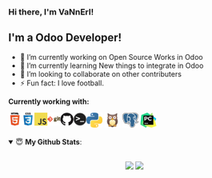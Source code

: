 ### Hi there, I'm VaNnErI!

## I'm a Odoo Developer!

- 🔭 I’m currently working on Open Source Works in Odoo
- 🌱 I’m currently learning New things to integrate in Odoo 
- 👯 I’m looking to collaborate on other contributers
- ⚡ Fun fact: I love football.

**Currently working with:**

<img align="left" alt="HTML5" width="26px" src="https://raw.githubusercontent.com/github/explore/80688e429a7d4ef2fca1e82350fe8e3517d3494d/topics/html/html.png" />
<img align="left" alt="CSS3" width="26px" src="https://raw.githubusercontent.com/github/explore/80688e429a7d4ef2fca1e82350fe8e3517d3494d/topics/css/css.png" />
<img align="left" alt="JavaScript" width="26px" src="https://raw.githubusercontent.com/github/explore/80688e429a7d4ef2fca1e82350fe8e3517d3494d/topics/javascript/javascript.png" />
<img align="left" alt="Git" width="26px" src="https://raw.githubusercontent.com/github/explore/80688e429a7d4ef2fca1e82350fe8e3517d3494d/topics/git/git.png" />
<img align="left" alt="GitHub" width="26px" src="https://raw.githubusercontent.com/github/explore/78df643247d429f6cc873026c0622819ad797942/topics/github/github.png" />
<img align="left" alt="HTML5" width="26px" src="https://raw.githubusercontent.com/github/explore/80688e429a7d4ef2fca1e82350fe8e3517d3494d/topics/terminal/terminal.png" />
<a href="https://www.python.org/" title="Python"><img src="icons/python.png" width="32px" height="30px" /></a>
<a href="https://odoo.github.io/owl/" title="Owl"><img src="icons/owl.png" width="32px" height="30px"  /></a>
<a href="https://www.postgresql.org/" title="Postgreql"><img src="icons/postgresql.png" width="32px" height="30px"  /></a>
<a href="https://www.jetbrains.com/pycharm/" title="Pycharm"><img src="icons/pycharm.png" width="32px" height="30px"  /></a>
<br />
<br />

<details open>
 <summary> 😇 <b>My Github Stats</b>: </summary>
<br>
<p align = "center">
  <img src = "https://github-readme-stats.vercel.app/api?username=Vanneri&show_icons=true&line_height=27">
  <img src = "https://github-readme-stats.vercel.app/api/top-langs/?username=Vanneri&hide=css,java,html">
</p>
</details>
